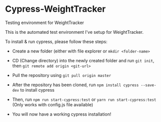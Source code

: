 # Cypress-WeightTracker
Testing environment for WeightTracker

This is the automated test environment I've setup for WeightTracker.

To install & run cypress, please follow these steps:

- Create a new folder (either with file explorer or ```mkdir <folder-name>```

- CD (Change directory) into the newly created folder and run ```git init```, then ```git remote add origin <git-url>```
- Pull the repository using ```git pull origin master```
- After the repository has been cloned, run ```npm install cypress --save-dev``` to install cypress
- Then, run ```npm run start-cypress:test``` or ```yarn run start-cypress:test``` (Only works with config.js file available)

- You will now have a working cypress installation!
